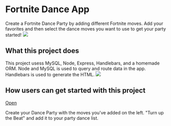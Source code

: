 # Fortnite Dance App
Create a Fortnite Dance Party by adding different Fortnite moves. Add your favorites and then select the dance moves you want to use to get your party started!
![](/assets/images/fortnite_dance_app.png)
## What this project does
This project usess MySQL, Node, Express, Handlebars, and a homemade ORM. Node and MySQL is used to query and route data in the app. Handlebars is used to generate the HTML.
![](/assets/images/fortnite_dance.png)
## How users can get started with this project
 [Open](https://glacial-thicket-20564.herokuapp.com/)

Create your Dance Party with the moves you've added on the left. "Turn up the Beat" and add it to your party dance list. 

